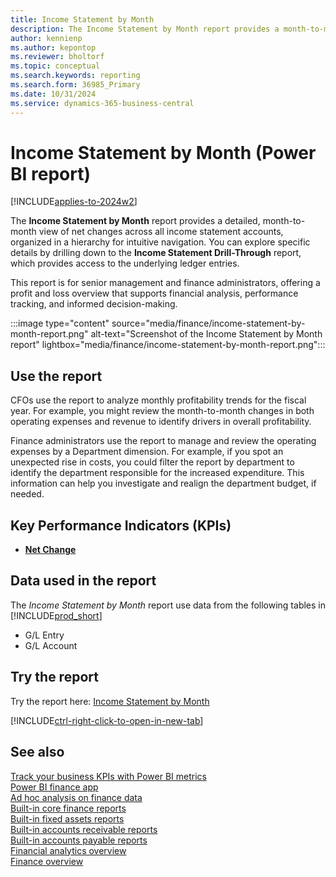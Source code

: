 ```yaml
---
title: Income Statement by Month
description: The Income Statement by Month report provides a month-to-month view of the net change for all income statement accounts. 
author: kennienp
ms.author: kepontop
ms.reviewer: bholtorf
ms.topic: conceptual
ms.search.keywords: reporting
ms.search.form: 36985_Primary
ms.date: 10/31/2024
ms.service: dynamics-365-business-central
---
```


# Income Statement by Month (Power BI report)

[!INCLUDE[applies-to-2024w2](includes/applies-to-2024w2.md)]

The **Income Statement by Month** report provides a detailed, month-to-month view of net changes across all income statement accounts, organized in a hierarchy for intuitive navigation. You can explore specific details by drilling down to the **Income Statement Drill-Through** report, which provides access to the underlying ledger entries.

This report is for senior management and finance administrators, offering a profit and loss overview that supports financial analysis, performance tracking, and informed decision-making.

:::image type="content" source="media/finance/income-statement-by-month-report.png" alt-text="Screenshot of the Income Statement by Month report" lightbox="media/finance/income-statement-by-month-report.png":::

## Use the report

CFOs use the report to analyze monthly profitability trends for the fiscal year. For example, you might review the month-to-month changes in both operating expenses and revenue to identify drivers in overall profitability.

Finance administrators use the report to manage and review the operating expenses by a Department dimension. For example, if you spot an unexpected rise in costs, you could filter the report by department to identify the department responsible for the increased expenditure. This information can help you investigate and realign the department budget, if needed.


## Key Performance Indicators (KPIs)

- [**Net Change**](finance-powerbi-kpis.md#net-change)


## Data used in the report

The *Income Statement by Month* report use data from the following tables in [!INCLUDE[prod_short](includes/prod_short.md)]

- G/L Entry
- G/L Account


## Try the report

Try the report here: [Income Statement by Month](https://businesscentral.dynamics.com?page=36985)

[!INCLUDE[ctrl-right-click-to-open-in-new-tab](includes/ctrl-right-click-to-open-in-new-tab.md)]

## See also

[Track your business KPIs with Power BI metrics](track-kpis-with-power-bi-metrics.md)  
[Power BI finance app](finance-powerbi-app.md)  
[Ad hoc analysis on finance data](ad-hoc-analysis-finance.md)  
[Built-in core finance reports](finance-reports.md)  
[Built-in fixed assets reports](fa-reports.md)  
[Built-in accounts receivable reports](receivables-reports.md)  
[Built-in accounts payable reports](payables-reports.md)  
[Financial analytics overview](bi.md)  
[Finance overview](finance.md)
